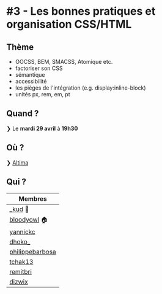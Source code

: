 # #3 - Les bonnes pratiques et organisation CSS/HTML

## Thème

* OOCSS, BEM, SMACSS, Atomique etc.
* factoriser son CSS
* sémantique
* accessibilité
* les pièges de l'intégration (e.g. display:inline-block)
* unités px, rem, em, pt

## Quand ?

❯ Le **mardi 29 avril** à **19h30**

## Où ?

❯ [Altima](http://www.altima.fr/contact/paris.html)

## Qui ?

Membres |
--------|
[_kud](https://twitter.com/_kud) 👮 |
[bloodyowl](https://twitter.com/bloodyowl) 🏠 |
[yannickc](https://twitter.com/yannickc) |
[dhoko_](https://twitter.com/dhoko_) |
[philippebarbosa](https://twitter.com/philippebarbosa) |
[tchak13](https://twitter.com/tchak13) |
[remitbri](https://twitter.com/remitbri) |
[dizwix](https://twitter.com/dizwix) |
